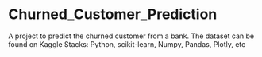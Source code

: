 # Churned_Customer_Prediction
A project to predict the churned customer from a bank. The dataset can be found on Kaggle
Stacks: Python, scikit-learn, Numpy, Pandas, Plotly, etc
